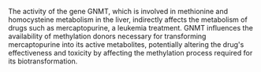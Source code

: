 The activity of the gene GNMT, which is involved in methionine and homocysteine metabolism in the liver, indirectly affects the metabolism of drugs such as mercaptopurine, a leukemia treatment. GNMT influences the availability of methylation donors necessary for transforming mercaptopurine into its active metabolites, potentially altering the drug's effectiveness and toxicity by affecting the methylation process required for its biotransformation.